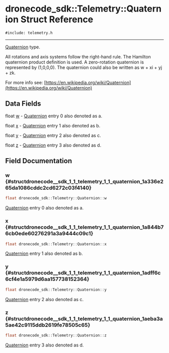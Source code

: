 # dronecode_sdk::Telemetry::Quaternion Struct Reference
`#include: telemetry.h`

----


[Quaternion](structdronecode__sdk_1_1_telemetry_1_1_quaternion.md) type. 


All rotations and axis systems follow the right-hand rule. The Hamilton quaternion product definition is used. A zero-rotation quaternion is represented by (1,0,0,0). The quaternion could also be written as w + xi + yj + zk.


For more info see: [https://en.wikipedia.org/wiki/Quaternion](https://en.wikipedia.org/wiki/Quaternion) 


## Data Fields


float [w](#structdronecode__sdk_1_1_telemetry_1_1_quaternion_1a336e265da1086cddc2cd6272c03f4140)  - [Quaternion](structdronecode__sdk_1_1_telemetry_1_1_quaternion.md) entry 0 also denoted as a.

float [x](#structdronecode__sdk_1_1_telemetry_1_1_quaternion_1a844b76cb0ede60276291a3a9444c09c1)  - [Quaternion](structdronecode__sdk_1_1_telemetry_1_1_quaternion.md) entry 1 also denoted as b.

float [y](#structdronecode__sdk_1_1_telemetry_1_1_quaternion_1adff6c6cf4e1a5979d6aa157738152364)  - [Quaternion](structdronecode__sdk_1_1_telemetry_1_1_quaternion.md) entry 2 also denoted as c.

float [z](#structdronecode__sdk_1_1_telemetry_1_1_quaternion_1aeba3a5ae42c9115ddb2619fe78505c65)  - [Quaternion](structdronecode__sdk_1_1_telemetry_1_1_quaternion.md) entry 3 also denoted as d.


## Field Documentation


### w {#structdronecode__sdk_1_1_telemetry_1_1_quaternion_1a336e265da1086cddc2cd6272c03f4140}

```cpp
float dronecode_sdk::Telemetry::Quaternion::w
```


[Quaternion](structdronecode__sdk_1_1_telemetry_1_1_quaternion.md) entry 0 also denoted as a.


### x {#structdronecode__sdk_1_1_telemetry_1_1_quaternion_1a844b76cb0ede60276291a3a9444c09c1}

```cpp
float dronecode_sdk::Telemetry::Quaternion::x
```


[Quaternion](structdronecode__sdk_1_1_telemetry_1_1_quaternion.md) entry 1 also denoted as b.


### y {#structdronecode__sdk_1_1_telemetry_1_1_quaternion_1adff6c6cf4e1a5979d6aa157738152364}

```cpp
float dronecode_sdk::Telemetry::Quaternion::y
```


[Quaternion](structdronecode__sdk_1_1_telemetry_1_1_quaternion.md) entry 2 also denoted as c.


### z {#structdronecode__sdk_1_1_telemetry_1_1_quaternion_1aeba3a5ae42c9115ddb2619fe78505c65}

```cpp
float dronecode_sdk::Telemetry::Quaternion::z
```


[Quaternion](structdronecode__sdk_1_1_telemetry_1_1_quaternion.md) entry 3 also denoted as d.

